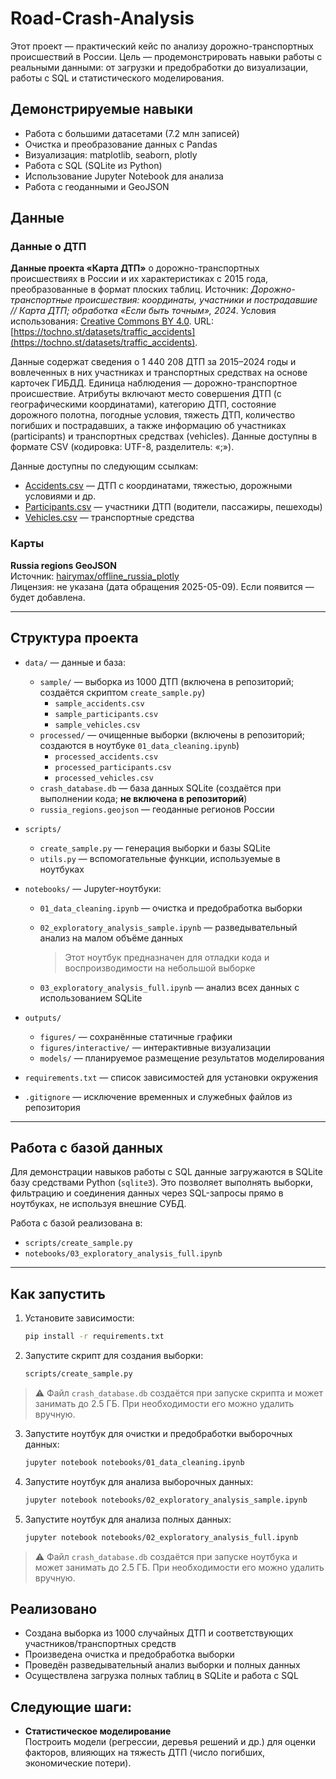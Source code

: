 # Road-Crash-Analysis

Этот проект — практический кейс по анализу дорожно-транспортных происшествий в России. Цель — продемонстрировать навыки работы с реальными данными: от загрузки и предобработки до визуализации, работы с SQL и статистического моделирования.

## Демонстрируемые навыки

- Работа с большими датасетами (7.2 млн записей)
- Очистка и преобразование данных с Pandas
- Визуализация: matplotlib, seaborn, plotly
- Работа с SQL (SQLite из Python)
- Использование Jupyter Notebook для анализа
- Работа с геоданными и GeoJSON

## Данные

### Данные о ДТП

**Данные проекта «Карта ДТП»** о дорожно-транспортных происшествиях в России и их характеристиках с 2015 года, преобразованные в формат плоских таблиц. Источник: *Дорожно-транспортные происшествия: координаты, участники и пострадавшие // Карта ДТП; обработка «Если быть точным», 2024*. Условия использования: [Creative Commons BY 4.0](https://creativecommons.org/licenses/by/4.0/). URL: [https://tochno.st/datasets/traffic_accidents](https://tochno.st/datasets/traffic_accidents).

Данные содержат сведения о 1 440 208 ДТП за 2015–2024 годы и вовлеченных в них участниках и транспортных средствах на основе карточек ГИБДД. Единица наблюдения — дорожно-транспортное происшествие. Атрибуты включают место совершения ДТП (с географическими координатами), категорию ДТП, состояние дорожного полотна, погодные условия, тяжесть ДТП, количество погибших и пострадавших, а также информацию об участниках (participants) и транспортных средствах (vehicles). Данные доступны в формате CSV (кодировка: UTF-8, разделитель: «;»).

Данные доступны по следующим ссылкам:
- [Accidents.csv](https://disk.yandex.ru/d/yPdgwafR_2xElg) — ДТП с координатами, тяжестью, дорожными условиями и др.
- [Participants.csv](https://disk.yandex.ru/d/YeyKLfXuETaEUQ) — участники ДТП (водители, пассажиры, пешеходы)
- [Vehicles.csv](https://disk.yandex.ru/d/NJApFGWb85CWVQ) — транспортные средства

### Карты

**Russia regions GeoJSON**  
Источник: [hairymax/offline_russia_plotly](https://github.com/hairymax/offline_russia_plotly/blob/main/data/russia_regions.geojson)  
Лицензия: не указана (дата обращения 2025-05-09). Если появится — будет добавлена.

---

## Структура проекта

- `data/` — данные и база:
  - `sample/` — выборка из 1000 ДТП (включена в репозиторий; создаётся скриптом `create_sample.py`)
    - `sample_accidents.csv`
    - `sample_participants.csv`
    - `sample_vehicles.csv`
  - `processed/` — очищенные выборки (включены в репозиторий; создаются в ноутбуке `01_data_cleaning.ipynb`)
    - `processed_accidents.csv`
    - `processed_participants.csv`
    - `processed_vehicles.csv`
  - `crash_database.db` — база данных SQLite (создаётся при выполнении кода; **не включена в репозиторий**)
  - `russia_regions.geojson` — геоданные регионов России

- `scripts/`
  - `create_sample.py` — генерация выборки и базы SQLite
  - `utils.py` — вспомогательные функции, используемые в ноутбуках

- `notebooks/` — Jupyter-ноутбуки:
  - `01_data_cleaning.ipynb` — очистка и предобработка выборки
  - `02_exploratory_analysis_sample.ipynb` — разведывательный анализ на малом объёме данных
      
    > Этот ноутбук предназначен для отладки кода и воспроизводимости на небольшой выборке
  - `03_exploratory_analysis_full.ipynb` — анализ всех данных с использованием SQLite

- `outputs/`
  - `figures/` — сохранённые статичные графики
  - `figures/interactive/` — интерактивные визуализации
  - `models/` — планируемое размещение результатов моделирования

- `requirements.txt` — список зависимостей для установки окружения

- `.gitignore` — исключение временных и служебных файлов из репозитория

---

## Работа с базой данных

Для демонстрации навыков работы с SQL данные загружаются в SQLite базу средствами Python (`sqlite3`). Это позволяет выполнять выборки, фильтрацию и соединения данных через SQL-запросы прямо в ноутбуках, не используя внешние СУБД.

Работа с базой реализована в:
- `scripts/create_sample.py`
- `notebooks/03_exploratory_analysis_full.ipynb`

---

## Как запустить

1. Установите зависимости:
   ```bash
   pip install -r requirements.txt

2. Запустите скрипт для создания выборки:
   ```bash
   scripts/create_sample.py
   
> ⚠️ Файл `crash_database.db` создаётся при запуске скрипта и может занимать до 2.5 ГБ. При необходимости его можно удалить вручную.

3. Запустите ноутбук для очистки и предобработки выборочных данных:
   ```bash
   jupyter notebook notebooks/01_data_cleaning.ipynb
   
4. Запустите ноутбук для анализа выборочных данных:
   ```bash
   jupyter notebook notebooks/02_exploratory_analysis_sample.ipynb
   
5. Запустите ноутбук для анализа полных данных:
   ```bash
   jupyter notebook notebooks/02_exploratory_analysis_full.ipynb
   
> ⚠️ Файл `crash_database.db` создаётся при запуске ноутбука и может занимать до 2.5 ГБ. При необходимости его можно удалить вручную.
   
## Реализовано

- Создана выборка из 1000 случайных ДТП и соответствующих участников/транспортных средств
- Произведена очистка и предобработка выборки
- Проведён разведывательный анализ выборки и полных данных
- Осуществлена загрузка полных таблиц в SQLite и работа с SQL

## Следующие шаги:

- **Статистическое моделирование**  
  Построить модели (регрессии, деревья решений и др.) для оценки факторов, влияющих на тяжесть ДТП (число погибших, экономические потери).
